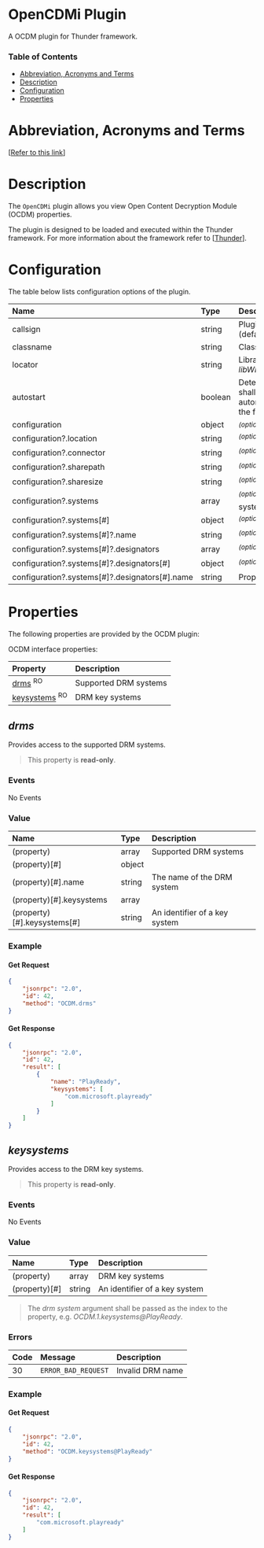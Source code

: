 <!-- Generated automatically, DO NOT EDIT! -->
<a name="OpenCDMi_Plugin"></a>
# OpenCDMi Plugin

A OCDM plugin for Thunder framework.

### Table of Contents

- [Abbreviation, Acronyms and Terms](#Abbreviation,_Acronyms_and_Terms)
- [Description](#Description)
- [Configuration](#Configuration)
- [Properties](#Properties)

<a name="Abbreviation,_Acronyms_and_Terms"></a>
# Abbreviation, Acronyms and Terms

[[Refer to this link](overview/aat.md)]

<a name="Description"></a>
# Description

The `OpenCDMi` plugin allows you view Open Content Decryption Module (OCDM) properties.

The plugin is designed to be loaded and executed within the Thunder framework. For more information about the framework refer to [[Thunder](#Thunder)].

<a name="Configuration"></a>
# Configuration

The table below lists configuration options of the plugin.

| Name | Type | Description |
| :-------- | :-------- | :-------- |
| callsign | string | Plugin instance name (default: *OCDM*) |
| classname | string | Class name: *OCDM* |
| locator | string | Library name: *libWPEFrameworkOCDM.so* |
| autostart | boolean | Determines if the plugin shall be started automatically along with the framework |
| configuration | object | <sup>*(optional)*</sup>  |
| configuration?.location | string | <sup>*(optional)*</sup> The location |
| configuration?.connector | string | <sup>*(optional)*</sup> The connector |
| configuration?.sharepath | string | <sup>*(optional)*</sup> The sharepath |
| configuration?.sharesize | string | <sup>*(optional)*</sup> The sharesize |
| configuration?.systems | array | <sup>*(optional)*</sup> A list of key systems |
| configuration?.systems[#] | object | <sup>*(optional)*</sup> System properties |
| configuration?.systems[#]?.name | string | <sup>*(optional)*</sup> Property name |
| configuration?.systems[#]?.designators | array | <sup>*(optional)*</sup> designator |
| configuration?.systems[#]?.designators[#] | object | <sup>*(optional)*</sup> System properties |
| configuration?.systems[#]?.designators[#].name | string | Property name |

<a name="Properties"></a>
# Properties

The following properties are provided by the OCDM plugin:

OCDM interface properties:

| Property | Description |
| :-------- | :-------- |
| [drms](#drms) <sup>RO</sup> | Supported DRM systems |
| [keysystems](#keysystems) <sup>RO</sup> | DRM key systems |


<a name="drms"></a>
## *drms*

Provides access to the supported DRM systems.

> This property is **read-only**.

### Events

No Events

### Value

| Name | Type | Description |
| :-------- | :-------- | :-------- |
| (property) | array | Supported DRM systems |
| (property)[#] | object |  |
| (property)[#].name | string | The name of the DRM system |
| (property)[#].keysystems | array |  |
| (property)[#].keysystems[#] | string | An identifier of a key system |

### Example

#### Get Request

```json
{
    "jsonrpc": "2.0",
    "id": 42,
    "method": "OCDM.drms"
}
```

#### Get Response

```json
{
    "jsonrpc": "2.0",
    "id": 42,
    "result": [
        {
            "name": "PlayReady",
            "keysystems": [
                "com.microsoft.playready"
            ]
        }
    ]
}
```

<a name="keysystems"></a>
## *keysystems*

Provides access to the DRM key systems.

> This property is **read-only**.

### Events

No Events

### Value

| Name | Type | Description |
| :-------- | :-------- | :-------- |
| (property) | array | DRM key systems |
| (property)[#] | string | An identifier of a key system |

> The *drm system* argument shall be passed as the index to the property, e.g. *OCDM.1.keysystems@PlayReady*.

### Errors

| Code | Message | Description |
| :-------- | :-------- | :-------- |
| 30 | ```ERROR_BAD_REQUEST``` | Invalid DRM name |

### Example

#### Get Request

```json
{
    "jsonrpc": "2.0",
    "id": 42,
    "method": "OCDM.keysystems@PlayReady"
}
```

#### Get Response

```json
{
    "jsonrpc": "2.0",
    "id": 42,
    "result": [
        "com.microsoft.playready"
    ]
}
```

